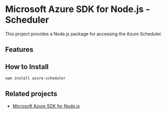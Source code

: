 # Microsoft Azure SDK for Node.js - Scheduler

This project provides a Node.js package for accessing the Azure Scheduler.

## Features


## How to Install

```bash
npm install azure-scheduler
```

## Related projects

- [Microsoft Azure SDK for Node.js](https://github.com/WindowsAzure/azure-sdk-for-node)